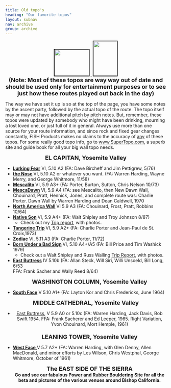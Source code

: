 ```yaml
---
title: Old topo's
heading: "Our favorite topos"
layout: subnav
nav: archive
group: archive
---
```


<p></p>
<center>
    <a href="{{ "/pics/topotimbo.jpeg" | prepend: site.baseurl }}">
        <img src="{{ "/pics/topotimboTN.jpeg" | prepend: site.baseurl }}" align="BOTTOM" width="108" height="82" naturalsizeflag="3" border="2" hspace="3">
    </a>
    <a href="{{ "/pics/ebutt_susan.jpg" | prepend: site.baseurl }}" target="_blank">
        <img src="{{ "/pics/ebutt_susanTN.jpg" | prepend: site.baseurl }}" width="74" height="108" align="BOTTOM" border="2" naturalsizeflag="3" hspace="3">
    </a>
    <br>
    <b>
    <font size="+1">(Note: Most of these topos are way way out of date and should 
    be used only for entertainment purposes or to see just how these routes played 
    out back in the day)</font></b> 
</center>
<p></p>

<p>The way we have set it up is so at the top of the page, you have some notes by the ascent party, followed by the actual topo of the route. The topo itself may or may not have additional pitch by pitch notes. But, remember, these topos were updated by somebody who might have been drinking, mourning a lost loved one, or just full of it in general. Always use more than one source for your route information, and since rock and fixed gear changes constantly, FISH Products makes no claims to the accuracy of <u>any</u> of these topos. For some really good topo info, go to <a href="http://www.supertopo.com/" target="_blank">www.SuperTopo.com</a>, a superb site and guide book for all your big wall topo needs.</p>

<p></p>
<center><b><font size="+1">EL CAPITAN, Yosemite Valley</font></b>
</center>
<p></p>

<ul>
    <li><a href="{{ "/topos/yostopos/lurking.html" | prepend: site.baseurl }}"><b>Lurking Fear</b></a> VI, 5.10 A2 (FA: Dave Bircheff and Jim Pettigrew, 5/76)
    </li>
    <li><a href="{{ "/topos/yostopos/nose.html" | prepend: site.baseurl }}"><b>the Nose</b></a><b> </b>VI, 5.10 A2 or whatever you want. (FA: Warren Harding, Wayne Merry, and George Whitmore, 11/58)
    </li>
    <li><a href="{{ "/topos/yostopos/Mescalito.html" | prepend: site.baseurl }}"><b>Mescalito</b></a><b> </b>VI, 5.9 A3+ (FA: Porter, Burton, Sutton, Chris Nelson 10/73)
    </li>
    <li><a href="{{ "/topos/yostopos/mescadawn.html" | prepend: site.baseurl }}"><b>MescaDawn</b></a><b> </b>VI, 5.9 A4 (FA: see Mescalito, then New Dawn Wall, Chouinard, Pratt, Hennick, Jones, and complete route was: Charlie Porter. Dawn Wall by Warren Harding and Dean Caldwell, 1970
    </li>
    <li><a href="{{ "/topos/yostopos/nawall.html" | prepend: site.baseurl }}"><b>North America Wall</b></a><b> </b>VI 5.9 A3 (FA: Chouinard, Frost, Pratt, Robbins 10/64)
    </li>
    <li><a href="{{ "/topos/yostopos/Native.html" | prepend: site.baseurl }}"><b>Native Son</b></a><b> </b>VI, 5.9 A4+ (FA: Walt Shipley and Troy Johnson 8/87)
        <ul>
            <li>Check out my <a href="{{ "/topos/nativeTR/nativeTR.html" | prepend: site.baseurl }}">Trip report</a>, with photos.
            </li>
        </ul>
    </li>
    <li><a href="{{ "/topos/yostopos/tangerine.html" | prepend: site.baseurl }}"><b>Tangerine Trip</b></a><b> </b>VI, 5.9 A2+ (FA: Charlie Porter and Jean-Paul de St. Croix,1973)
    </li>
    <li><a href="{{ "/topos/yostopos/zodiac.html" | prepend: site.baseurl }}"><b>Zodiac</b></a> VI, 5.11 A3 (FA: Charlie Porter, 11/72)
    </li>
    <li><a href="{{ "/topos/yostopos/badsign.html" | prepend: site.baseurl }}"><b>Born Under a Bad Sign</b></a><b> </b>VI, 5.10 A4+/A5 (FA: Bill Price and Tim Washick 1979)
        <ul>
            <li>Check out a Walt Shipley and Russ Walling <a href="{{ "/topos/badsignTR/badsignTR.html" | prepend: site.baseurl }}" target="_blank">Trip Report</a>, with photos.
            </li>
        </ul>
    </li>
    <li><a href="{{ "/topos/yostopos/eastbutt.html" | prepend: site.baseurl }}"><b>East Buttress</b></a> IV 5.10b (FA: Allan Steck, Will Siri, Willi Unsoeld, Bill Long, 6/53
        <br>FFA: Frank Sacher and Wally Reed 8/64)
        <p align="center"><b><font size="+1">WASHINGTON COLUMN, Yosemite Valley</font></b> 
        </p>
    </li>
    <li><a href="{{ "/topos/yostopos/southface.html" | prepend: site.baseurl }}"><b>South Face</b></a> V 5.10 A1+ (FA: Layton Kor and Chris Fredericks, June 1964)
    </li>
</ul>
<p align="center"><b><font size="+1">MIDDLE CATHEDRAL, Yosemite Valley</font></b>
</p>
<ul>
    <li>
        <div align="center"><a href="{{ "/topos/yostopos/east_butt_middle.html" | prepend: site.baseurl }}" target="_blank">East 
      Buttress</a>, V 5.9 A0 or 5.10c (FA: Warren Harding, Jack Davis, Bob Swift 1954. FFA: Frank Sacherer and Ed Leeper, 1965. Right Variation, Yvon Chouinard, Mort Hemple, 1961)
            <br>
            <b><font size="+1"><br>
      </font></b>  <b><font size="+1">LEANING TOWER, Yosemite Valley</font></b> 
        </div>
    </li>
</ul>
<ul>
    <li><a href="{{ "/topos/yostopos/leaningtower.html" | prepend: site.baseurl }}" target="_self"><b>West Face</b> </a>V 5.7 A2+ (FA: Warren Harding, with Glen Denny, Allen MacDonald, and minor efforts by Les Wilson, Chris Westphal, George Whitmore, October of 1961)
        <p>
        </p>
        <center>
            <p><b><font size="+1">The EAST SIDE OF THE SIERRA<br>
          </font></b><b>Go and see our fabulous <a href="{{ "/powerandrubber/" | prepend: site.baseurl }}" target="_blank">Power and Rubber Bouldering Site</a> for all the beta and pictures 
          of the various venues around Bishop California.</b> 
            </p>
        </center>
    </li>
</ul>
